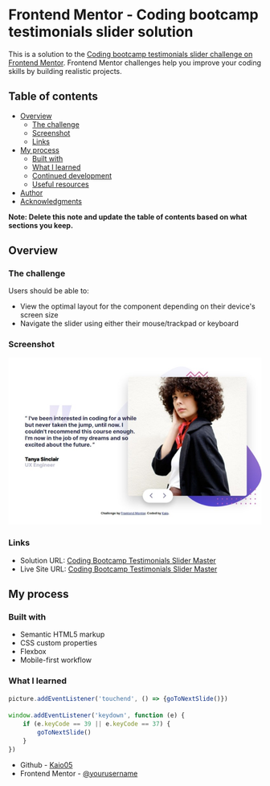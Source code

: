 # Frontend Mentor - Coding bootcamp testimonials slider solution

This is a solution to the [Coding bootcamp testimonials slider challenge on Frontend Mentor](https://www.frontendmentor.io/challenges/coding-bootcamp-testimonials-slider-4FNyLA8JL). Frontend Mentor challenges help you improve your coding skills by building realistic projects. 

## Table of contents

- [Overview](#overview)
  - [The challenge](#the-challenge)
  - [Screenshot](#screenshot)
  - [Links](#links)
- [My process](#my-process)
  - [Built with](#built-with)
  - [What I learned](#what-i-learned)
  - [Continued development](#continued-development)
  - [Useful resources](#useful-resources)
- [Author](#author)
- [Acknowledgments](#acknowledgments)

**Note: Delete this note and update the table of contents based on what sections you keep.**

## Overview

### The challenge

Users should be able to:

- View the optimal layout for the component depending on their device's screen size
- Navigate the slider using either their mouse/trackpad or keyboard

### Screenshot

![](./screenshot.jpeg)

### Links

- Solution URL: [Coding Bootcamp Testimonials Slider Master](https://www.frontendmentor.io/solutions/coding-bootcamp-testimonials-slider-yVGFx5OSO5)
- Live Site URL: [Coding Bootcamp Testimonials Slider Master](https://kaio05.github.io/coding-bootcamp-testimonials-slider-master/)

## My process

### Built with

- Semantic HTML5 markup
- CSS custom properties
- Flexbox
- Mobile-first workflow


### What I learned

```js
picture.addEventListener('touchend', () => {goToNextSlide()})

window.addEventListener('keydown', function (e) {
    if (e.keyCode == 39 || e.keyCode == 37) {
        goToNextSlide()
    }
}) 
```


- Github - [Kaio05](https://github.com/kaio05)
- Frontend Mentor - [@yourusername](https://www.frontendmentor.io/profile/kaio05)

